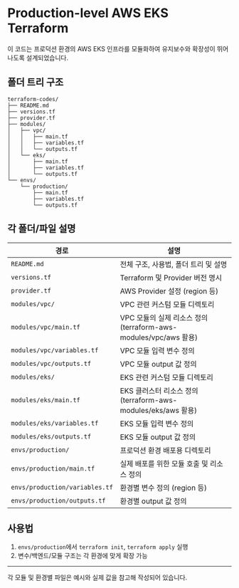 # Production-level AWS EKS Terraform

이 코드는 프로덕션 환경의 AWS EKS 인프라를 모듈화하여 유지보수와 확장성이 뛰어나도록 설계되었습니다.

## 폴더 트리 구조

```text
terraform-codes/
├── README.md
├── versions.tf
├── provider.tf
├── modules/
│   ├── vpc/
│   │   ├── main.tf
│   │   ├── variables.tf
│   │   └── outputs.tf
│   └── eks/
│       ├── main.tf
│       ├── variables.tf
│       └── outputs.tf
└── envs/
    └── production/
        ├── main.tf
        ├── variables.tf
        └── outputs.tf
```

## 각 폴더/파일 설명

| 경로 | 설명 |
|---|---|
| `README.md` | 전체 구조, 사용법, 폴더 트리 및 설명 |
| `versions.tf` | Terraform 및 Provider 버전 명시 |
| `provider.tf` | AWS Provider 설정 (region 등) |
| `modules/vpc/` | VPC 관련 커스텀 모듈 디렉토리 |
| `modules/vpc/main.tf` | VPC 모듈의 실제 리소스 정의 (terraform-aws-modules/vpc/aws 활용) |
| `modules/vpc/variables.tf` | VPC 모듈 입력 변수 정의 |
| `modules/vpc/outputs.tf` | VPC 모듈 output 값 정의 |
| `modules/eks/` | EKS 관련 커스텀 모듈 디렉토리 |
| `modules/eks/main.tf` | EKS 클러스터 리소스 정의 (terraform-aws-modules/eks/aws 활용) |
| `modules/eks/variables.tf` | EKS 모듈 입력 변수 정의 |
| `modules/eks/outputs.tf` | EKS 모듈 output 값 정의 |
| `envs/production/` | 프로덕션 환경 배포용 디렉토리 |
| `envs/production/main.tf` | 실제 배포를 위한 모듈 호출 및 리소스 정의 |
| `envs/production/variables.tf` | 환경별 변수 정의 (region 등) |
| `envs/production/outputs.tf` | 환경별 output 값 정의 |

## 사용법
1. `envs/production`에서 `terraform init`, `terraform apply` 실행
2. 변수/백엔드/모듈 구조는 각 환경에 맞게 확장 가능

---
각 모듈 및 환경별 파일은 예시와 실제 값을 참고해 작성되어 있습니다.

